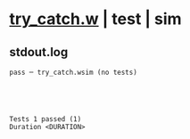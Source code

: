 # [try_catch.w](../../../../examples/tests/valid/try_catch.w) | test | sim

## stdout.log
```log
pass ─ try_catch.wsim (no tests)
 




Tests 1 passed (1) 
Duration <DURATION>

```

